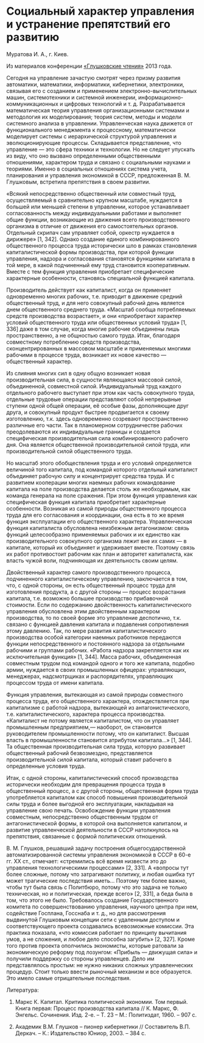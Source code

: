 # Социальный характер управления и устранение препятствий его развитию

Муратова И. А., г. Киев.

Из материалов конференции [«Глушковские чтения»](index.md) 2013 года.

Сегодня на управление зачастую смотрят через призму развития автоматики, математики, информатики, кибернетики, электроники, связывая его с созданием и применением электронно-вычислительных машин, системотехники и системной инженерии, информационно- коммуникационных и цифровых технологий и т. д. Разрабатывается математическая теория управления организационными системами и методология их моделирования; теория систем, методы и модели системного анализа в управлении. Управленческая наука движется от функционального менеджмента к процессному, математически моделирует системы с иерархической структурой управления и эволюционирующие процессы. Складывается представление, что управление — это сфера техники и технологии. Но не следует упускать из виду, что оно вызвано определенными общественными отношениями, характером труда и связано с социальными науками и теориями. Именно в социальных отношениях система учета, планирования и управления экономикой в СССР, предложенная В. М. Глушковым, встретила препятствия в своем развитии.

«Всякий непосредственно общественный или совместный труд, осуществляемый в сравнительно крупном масштабе, нуждается в большей или меньшей степени в управлении, которое устанавливает согласованность между индивидуальными работами и выполняет общие функции, возникающие из движения всего производственного организма в отличие от движения его самостоятельных органов. Отдельный скрипач сам управляет собой, оркестр нуждается в дирижере» \[1, 342\]. Однако создание единого комбинированного общественного процесса труда исторически шло в рамках становления капиталистической формы производства, при которой функции управления, надзора и согласования становятся функциями капитала в той мере, в какой подчиненный ему труд становится кооперативным. Вместе с тем функция управления приобретает специфические характерные особенности, становясь специальной функцией капитала.

Производитель действует как капиталист, когда он применяет одновременно многих рабочих, т.е. приводит в движение средний общественный труд, и для него совокупный рабочий день является днем общественного среднего труда. «Масштаб сообща потребляемых средств производства возрастает», и они «приобретают характер условий общественного труда или общественных условий труда» \[1, 336\] даже в том случае, когда многие рабочие объединены лишь пространственно, а не общностью самого труда. Итак, благодаря совместному потреблению средств производства, сконцентрированных в массовом масштабе и применяемых многими рабочими в процессе труда, возникает их новое качество — общественный характер.

Из слияния многих сил в одну общую возникает новая производительная сила, в сущности являющаяся массовой силой, объединенной, совместной силой. Индивидуальный труд каждого отдельного рабочего выступает при этом как часть совокупного труда, отдельные трудовые операции представляют собой непрерывные ступени одной общей операции, её особые фазы, дополняющие друг друга, и совокупный продукт быстрее продвигается к своему изготовлению, т.к. здесь одновременно созревают пространственно различные его части. Так в планомерном сотрудничестве рабочих преодолеваются их индивидуальные границы и создается специфическая производительная сила комбинированного рабочего дня. Она является общественной производительной силой труда, или производительной силой общественного труда.

Но масштаб этого обобществления труда и его условий определяется величиной того капитала, под командой которого отдельный капиталист объединяет рабочую силу и концентрирует средства труда. И с развитием кооперации многих наемных рабочих командование капитала на поле производства делается столь же необходимым, как команда генерала на поле сражения. При этом функция управления как специфическая функция капитала приобретает характерные особенности. Возникая из самой природы общественного процесса труда для его согласования и координации, она есть в то же время функция эксплуатации его общественного характера. Управленческая функция капиталиста обусловлена неизбежным антагонизмом: связь функций целесообразно применяемых рабочих и их единство как производительного совокупного организма лежит вне их самих — в капитале, который их объединяет и удерживает вместе. Поэтому связь их работ противостоит рабочим как план и авторитет капиталиста, как власть чужой воли, подчиняющая их деятельность своим целям.

Двойственный характер самого производственного процесса, подчиненного капиталистическому управлению, заключается в том, что, с одной стороны, он есть общественный процесс труда для изготовления продукта, а с другой стороны — процесс возрастания капитала, т.е. возможно большее производство прибавочной стоимости. Если по содержанию двойственность капиталистического управления обусловлена этим двойственным характером производства, то по своей форме это управление деспотично, т.к. связано с функцией давления капитала и подавления сопротивления этому давлению. Так, по мере развития капиталистического производства особой категории наемных работников передаются функции непосредственного и постоянного надзора за отдельными рабочими и группами рабочих. «Работа надзора закрепляется как их исключительная функция» \[1, 344\]. Масса рабочих, объединенная совместным трудом под командой одного и того же капитала, подобно армии, нуждается в своих промышленных офицерах: управляющих, менеджерах, надсмотрщиках и распорядителях, управляющих процессом труда от имени капитала.

Функция управления, вытекающая из самой природы совместного процесса труда, его общественного характера, отождествляется при капитализме с работой надзора, вытекающей из антагонистического, т.е. капиталистического, характера процесса производства. «Капиталист не потому является капиталистом, что он управляет промышленным предприятием,— наоборот, он становится руководителем промышленности потому, что он капиталист. Высшая власть в промышленности становится атрибутом капитала...» [1, 344]. Та общественная производительная сила труда, которую развивает общественный рабочий безвозмездно, представляется производительной силой капитала, который ставит рабочего в определенные условия труда.

Итак, с одной стороны, капиталистический способ производства исторически необходим для превращения процесса труда в общественный процесс, а с другой стороны, общественная форма труда употребляется капиталом как способ повышения производительной силы труда и более выгодной его эксплуатации, накладывая на управление свою печать. Освобождение функции управления совместным, непосредственно общественным трудом от антагонистической формы, в которой она выполняется капиталом, и развитие управленческой деятельности в СССР натолкнулось на препятствия, связанные с формой политических отношений.

В. М. Глушков, решавший задачу построения общегосударственной автоматизированной системы управления экономикой в СССР в 60-е гг. ХХ ст., отмечает: «стремились всё время низвести это до управления технологическими процессами» \[2, 331\]. А «вопросы тут более сложные, потому что затрагивают политику, и любая ошибка тут может трагические последствия иметь... Поэтому тем более важно, чтобы тут была связь с Политбюро, потому что это задача не только техническая, но и политическая, прежде всего» \[2, 331\], а беда была в том, что этого не было. Требовалось создание Государственного комитета по совершенствованию управления, научного центра при нем, содействие Госплана, Госснаба и т. д., но для рассмотрения выдвинутой Глушковым концепции сети с удаленным доступом и соответствующего проекта создавались всевозможные комиссии. Эта практика показала, «что комиссия работает по принципу вычитания умов, а не сложения, и любое дело способна загубить» \[2, 327\]. Кроме того против проекта ополчились экономисты, которые ратовали за экономическую реформу под лозунгом: «Прибыль — движущая сила» и получили поддержку со стороны управленцев. Дело им представлялось простым: не нужно никаких сложных управленческих процедур. Стоит только ввести рыночный механизм и все образуется. Это имело самые отрицательные последствия.

Литература:

1. Маркс К. Капитал. Критика политической экономии. Том первый. Книга первая: Процесс производства капитала // К. Маркс, Ф. Энгельс. Сочинения. Изд. 2-е. – Т. 23 – М.: Политиздат, 1960. – 907 с.

2. Академик В.М. Глушков – пионер кибернетики // Составитель В.П. Деркач. – К.: Издательство Юниор, 2003. – 384 с.